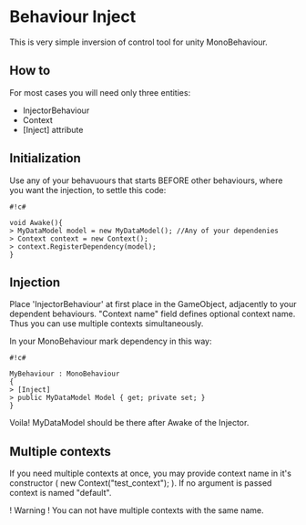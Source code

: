 # Behaviour Inject #

This is very simple inversion of control tool for unity MonoBehaviour.

## How to ##

For most cases you will need only three entities:

* InjectorBehaviour
* Context
* [Inject] attribute

## Initialization ##

Use any of your behavuours that starts BEFORE other behaviours, where you want the injection, to settle this code:

```
#!c#

void Awake(){
> MyDataModel model = new MyDataModel(); //Any of your dependenies
> Context context = new Context();
> context.RegisterDependency(model);
}
```

## Injection ##

Place 'InjectorBehaviour' at first place in the GameObject, adjacently to your dependent behaviours. "Context name" field defines optional context name. Thus you can use multiple contexts simultaneously.

In your MonoBehaviour mark dependency in this way:

```
#!c#

MyBehaviour : MonoBehaviour 
{
> [Inject]
> public MyDataModel Model { get; private set; }
}
```

Voila! MyDataModel should be there after Awake of the Injector.

## Multiple contexts ##

If you need multiple contexts at once, you may provide context name in it's constructor ( new Context("test_context"); ).
If no argument is passed context is named "default".

! Warning ! You can not have multiple contexts with the same name.